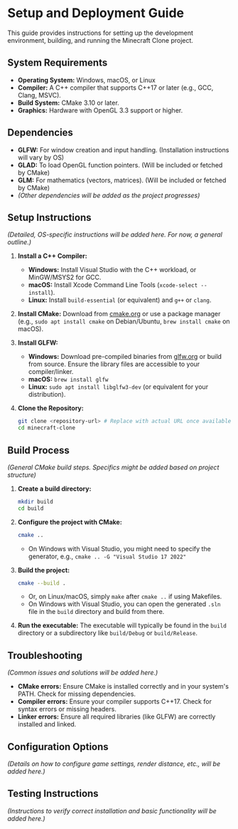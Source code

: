 # Setup and Deployment Guide

This guide provides instructions for setting up the development environment, building, and running the Minecraft Clone project.

## System Requirements

*   **Operating System:** Windows, macOS, or Linux
*   **Compiler:** A C++ compiler that supports C++17 or later (e.g., GCC, Clang, MSVC).
*   **Build System:** CMake 3.10 or later.
*   **Graphics:** Hardware with OpenGL 3.3 support or higher.

## Dependencies

*   **GLFW:** For window creation and input handling. (Installation instructions will vary by OS)
*   **GLAD:** To load OpenGL function pointers. (Will be included or fetched by CMake)
*   **GLM:** For mathematics (vectors, matrices). (Will be included or fetched by CMake)
*   *(Other dependencies will be added as the project progresses)*

## Setup Instructions

*(Detailed, OS-specific instructions will be added here. For now, a general outline.)*

1.  **Install a C++ Compiler:**
    *   **Windows:** Install Visual Studio with the C++ workload, or MinGW/MSYS2 for GCC.
    *   **macOS:** Install Xcode Command Line Tools (`xcode-select --install`).
    *   **Linux:** Install `build-essential` (or equivalent) and `g++` or `clang`.

2.  **Install CMake:** Download from [cmake.org](https://cmake.org/download/) or use a package manager (e.g., `sudo apt install cmake` on Debian/Ubuntu, `brew install cmake` on macOS).

3.  **Install GLFW:**
    *   **Windows:** Download pre-compiled binaries from [glfw.org](https://www.glfw.org/download.html) or build from source. Ensure the library files are accessible to your compiler/linker.
    *   **macOS:** `brew install glfw`
    *   **Linux:** `sudo apt install libglfw3-dev` (or equivalent for your distribution).

4.  **Clone the Repository:**
    ```bash
    git clone <repository-url> # Replace with actual URL once available
    cd minecraft-clone
    ```

## Build Process

*(General CMake build steps. Specifics might be added based on project structure)*

1.  **Create a build directory:**
    ```bash
    mkdir build
    cd build
    ```

2.  **Configure the project with CMake:**
    ```bash
    cmake ..
    ```
    *   On Windows with Visual Studio, you might need to specify the generator, e.g., `cmake .. -G "Visual Studio 17 2022"`

3.  **Build the project:**
    ```bash
    cmake --build .
    ```
    *   Or, on Linux/macOS, simply `make` after `cmake ..` if using Makefiles.
    *   On Windows with Visual Studio, you can open the generated `.sln` file in the `build` directory and build from there.

4.  **Run the executable:** The executable will typically be found in the `build` directory or a subdirectory like `build/Debug` or `build/Release`.

## Troubleshooting

*(Common issues and solutions will be added here.)*

*   **CMake errors:** Ensure CMake is installed correctly and in your system's PATH. Check for missing dependencies.
*   **Compiler errors:** Ensure your compiler supports C++17. Check for syntax errors or missing headers.
*   **Linker errors:** Ensure all required libraries (like GLFW) are correctly installed and linked.

## Configuration Options

*(Details on how to configure game settings, render distance, etc., will be added here.)*

## Testing Instructions

*(Instructions to verify correct installation and basic functionality will be added here.)* 